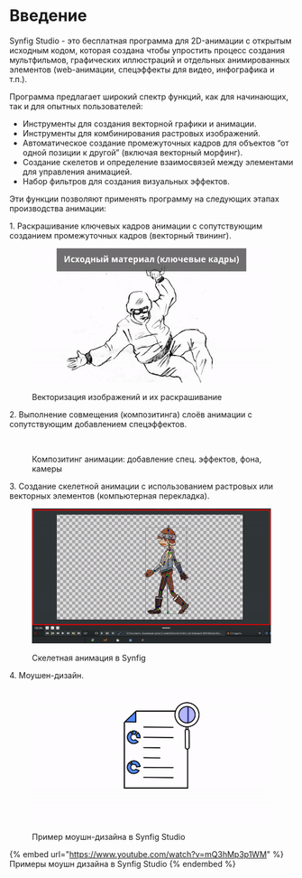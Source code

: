 # Введение

Synfig Studio - это бесплатная программа для 2D-анимации с открытым исходным кодом, которая создана чтобы упростить процесс создания мультфильмов, графических иллюстраций и отдельных анимированных элементов (web-анимации, спецэффекты для видео, инфографика и т.п.).

Программа предлагает широкий спектр функций, как для начинающих, так и для опытных пользователей:

* Инструменты для создания векторной графики и анимации.
* Инструменты для комбинирования растровых изображений.
* Автоматическое создание промежуточных кадров для объектов “от одной позиции к другой” (включая векторный морфинг).
* Создание скелетов и определение взаимосвязей между элементами для управления анимацией.
* Набор фильтров для создания визуальных эффектов.

Эти функции позволяют применять программу на следующих этапах производства анимации:

1\. Раскрашивание ключевых кадров анимации с сопутствующим созданием промежуточных кадров (векторный твининг).

<figure><img src=".gitbook/assets/colortext.gif" alt=""><figcaption><p>Векторизация изображений и их раскрашивание</p></figcaption></figure>

2\. Выполнение совмещения (композитинга) слоёв анимации с сопутствующим добавлением спецэффектов.

<figure><img src=".gitbook/assets/composetext.gif" alt=""><figcaption><p>Композитинг анимации: добавление спец. эффектов, фона, камеры</p></figcaption></figure>

3\. Создание скелетной анимации с использованием растровых или векторных элементов (компьютерная перекладка).

<figure><img src=".gitbook/assets/skeleton.gif" alt=""><figcaption><p>Скелетная анимация в Synfig</p></figcaption></figure>

4\. Моушен-дизайн.

<figure><img src=".gitbook/assets/test3.gif" alt=""><figcaption><p>Пример моушн-дизайна в Synfig Studio</p></figcaption></figure>

{% embed url="https://www.youtube.com/watch?v=mQ3hMp3p1WM" %}
Примеры моушн дизайна в Synfig Studio
{% endembed %}
